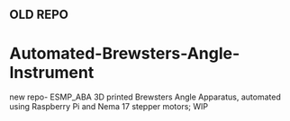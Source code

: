 ## OLD REPO 
# Automated-Brewsters-Angle-Instrument
new repo- ESMP_ABA
3D printed Brewsters Angle Apparatus, automated using Raspberry Pi and Nema 17 stepper motors; WIP
